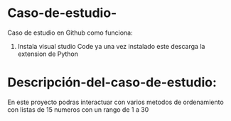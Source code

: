 # Caso-de-estudio-
Caso de estudio en Github
como funciona: 
1. Instala visual studio Code ya una vez instalado este descarga la extension de Python
# Descripción-del-caso-de-estudio:
En este proyecto podras interactuar con varios metodos de ordenamiento con listas de 15 numeros con un rango de 1 a 30

